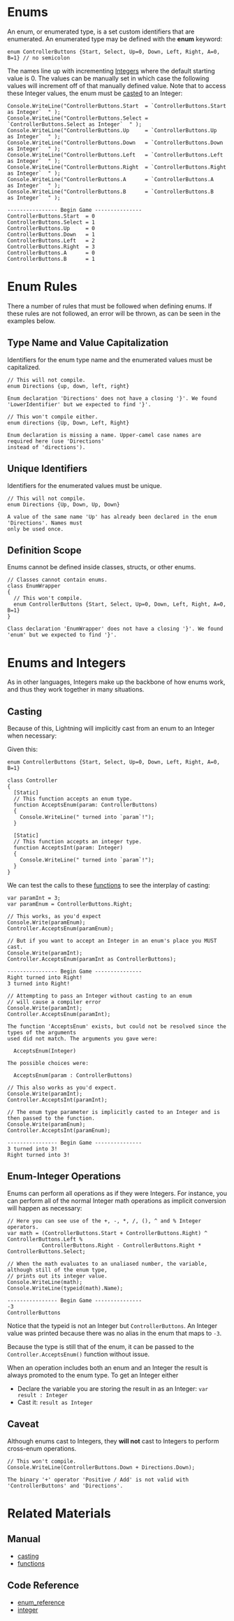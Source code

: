 # Enums
An enum, or enumerated type, is a set custom identifiers that are enumerated. An enumerated type may be defined with the **enum** keyword:

```lang=csharp, name=Enum Definition
enum ControllerButtons {Start, Select, Up=0, Down, Left, Right, A=0, B=1} // no semicolon
```

The names line up with incrementing [Integers](https://github.com/PlasmaEngine/PlasmaDocs/blob/master/code_reference/lightning_base_types/integer.markdown) where the default starting value is 0. The values can be manually set in which case the following values will increment off of that manually defined value. Note that to access these Integer values, the enum must be [casted](https://plasmaengine.github.io/PlasmaDocs/Manual/plasmamanual/Lightning/casting.markdown) to an Integer:
```lang=csharp, name=Casting Enums to Integers
Console.WriteLine("ControllerButtons.Start  = `ControllerButtons.Start  as Integer`  " );
Console.WriteLine("ControllerButtons.Select = `ControllerButtons.Select as Integer`  " );
Console.WriteLine("ControllerButtons.Up     = `ControllerButtons.Up     as Integer`  " );
Console.WriteLine("ControllerButtons.Down   = `ControllerButtons.Down   as Integer`  " );
Console.WriteLine("ControllerButtons.Left   = `ControllerButtons.Left   as Integer`  " );
Console.WriteLine("ControllerButtons.Right  = `ControllerButtons.Right  as Integer`  " );
Console.WriteLine("ControllerButtons.A      = `ControllerButtons.A      as Integer`  " );
Console.WriteLine("ControllerButtons.B      = `ControllerButtons.B      as Integer`  " );
```

```name=Console Window
---------------- Begin Game ---------------
ControllerButtons.Start  = 0  
ControllerButtons.Select = 1  
ControllerButtons.Up     = 0  
ControllerButtons.Down   = 1  
ControllerButtons.Left   = 2  
ControllerButtons.Right  = 3  
ControllerButtons.A      = 0  
ControllerButtons.B      = 1  
```

 # Enum Rules

There a number of rules that must be followed when defining enums. If these rules are not followed, an error will be thrown, as can be seen in the examples below.

 ## Type Name and Value Capitalization

Identifiers for the enum type name and the enumerated values must be capitalized.

```lang=csharp, name=Incorrect Value Identifiers
// This will not compile. 
enum Directions {up, down, left, right}
```

```name=Console Window
Enum declaration 'Directions' does not have a closing '}'. We found 'LowerIdentifier' but we expected to find '}'.
```

```lang=csharp, name=Incorrect Type Name Identifier
// This won't compile either.
enum directions {Up, Down, Left, Right}
```

```name=Console Window
Enum declaration is missing a name. Upper-camel case names are required here (use 'Directions'
instead of 'directions').    
```


 ## Unique Identifiers

Identifiers for the enumerated values must be unique.

```lang=csharp, name=Duplicate Identifiers
// This will not compile.
enum Directions {Up, Down, Up, Down}
```

```name=Console Window
A value of the same name 'Up' has already been declared in the enum 'Directions'. Names must 
only be used once.
```

 ## Definition Scope

Enums cannot be defined inside classes, structs, or other enums.

```lang=csharp, name=Incorrectly Defined Inside a Class
// Classes cannot contain enums.
class EnumWrapper
{
  // This won't compile.
  enum ControllerButtons {Start, Select, Up=0, Down, Left, Right, A=0, B=1}
}
```

```name=Console Window
Class declaration 'EnumWrapper' does not have a closing '}'. We found 'enum' but we expected to find '}'.
```

 # Enums and Integers

As in other languages, Integers make up the backbone of how enums work, and thus they work together in many situations.

 ## Casting

Because of this, Lightning will implicitly cast from an enum to an Integer when necessary:

Given this:

```lang=csharp, name=Controller Class and Buttons Enum
enum ControllerButtons {Start, Select, Up=0, Down, Left, Right, A=0, B=1}

class Controller
{
  [Static]
  // This function accepts an enum type.
  function AcceptsEnum(param: ControllerButtons)
  {
    Console.WriteLine(" turned into `param`!");
  }
  
  [Static]
  // This function accepts an integer type.
  function AcceptsInt(param: Integer)
  {
    Console.WriteLine(" turned into `param`!");
  }
}
```

We can test the calls to these [functions](https://plasmaengine.github.io/PlasmaDocs/Manual/plasmamanual/Lightning/functions.markdown) to see the interplay of casting:

```lang=csharp, name=Implicit Enum Cast
var paramInt = 3;
var paramEnum = ControllerButtons.Right;

// This works, as you'd expect
Console.Write(paramEnum);
Controller.AcceptsEnum(paramEnum);

// But if you want to accept an Integer in an enum's place you MUST cast. 
Console.Write(paramInt);
Controller.AcceptsEnum(paramInt as ControllerButtons);
```

```name=Console Window
---------------- Begin Game ---------------
Right turned into Right!
3 turned into Right!    
```

```lang=csharp, name=Passing Integer to a Function That Expects Enum
// Attempting to pass an Integer without casting to an enum 
// will cause a compiler error
Console.Write(paramInt);
Controller.AcceptsEnum(paramInt);
```

```name=Console Window
The function 'AcceptsEnum' exists, but could not be resolved since the types of the arguments 
used did not match. The arguments you gave were: 

  AcceptsEnum(Integer)

The possible choices were: 

  AcceptsEnum(param : ControllerButtons)
```

```lang=csharp, name=Passing Enum to a Function That Expects Integer
// This also works as you'd expect. 
Console.Write(paramInt);
Controller.AcceptsInt(paramInt);

// The enum type parameter is implicitly casted to an Integer and is then passed to the function. 
Console.Write(paramEnum);
Controller.AcceptsInt(paramEnum);
```

```name=Console Window
---------------- Begin Game ---------------
3 turned into 3!
Right turned into 3!
```

 ## Enum-Integer Operations

Enums can perform all operations as if they were Integers. For instance, you can perform all of the normal Integer math operations as implicit conversion will happen as necessary:
```lang=csharp, name=Using Integer Operations on an Enum
// Here you can see use of the +, -, *, /, (), ^ and % Integer operators.
var math = (ControllerButtons.Start + ControllerButtons.Right) ^ ControllerButtons.Left % 
           ControllerButtons.Right - ControllerButtons.Right * ControllerButtons.Select;
           
// When the math evaluates to an unaliased number, the variable, although still of the enum type, 
// prints out its integer value.
Console.WriteLine(math); 
Console.WriteLine(typeid(math).Name);
```

```name=Console Window
---------------- Begin Game ---------------
-3
ControllerButtons
```
Notice that the typeid is not an Integer but `ControllerButtons`. An Integer value was printed because there was no alias in the enum that maps to `-3`.


Because the type is still that of the enum, it can be passed to the `Controller.AcceptsEnum()` function without issue.  

When an operation includes both an enum and an Integer the result is always promoted to the enum type. To get an Integer either 

- Declare the variable you are storing the result in as an Integer: `var result : Integer`
- Cast it: `result as Integer`

 ## Caveat

Although enums cast to Integers, they **will not** cast to Integers to perform cross-enum operations.

```lang=csharp, name=Invalid Cross-Enum Operation
// This won't compile.
Console.WriteLine(ControllerButtons.Down + Directions.Down);
```

```name=Console Window
The binary '+' operator 'Positive / Add' is not valid with 'ControllerButtons' and 'Directions'.
```

 # Related Materials
 ## Manual
- [casting](https://plasmaengine.github.io/PlasmaDocs/Manual/plasmamanual/Lightning/casting.markdown)
- [functions](https://plasmaengine.github.io/PlasmaDocs/Manual/plasmamanual/Lightning/functions.markdown)

 ## Code Reference
- [enum_reference](https://github.com/PlasmaEngine/PlasmaDocs/blob/master/code_reference/enum_reference.markdown)
- [integer](https://github.com/PlasmaEngine/PlasmaDocs/blob/master/code_reference/lightning_base_types/integer.markdown) 

 